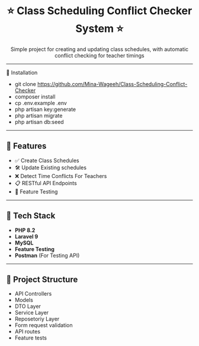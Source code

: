 <h1 align="center">⭐ Class Scheduling Conflict Checker System ⭐</h1>


<p align="center">Simple project for creating and updating class schedules, with automatic conflict checking for teacher timings</p>

---

🚀 Installation

- git clone https://github.com/Mina-Wageeh/Class-Scheduling-Conflict-Checker
- composer install
- cp .env.example .env
- php artisan key:generate
- php artisan migrate
- php artisan db:seed

---

## 🚀 Features

- ✅ Create Class Schedules
- 🛠️ Update Existing schedules
- ❌ Detect Time Conflicts For Teachers 
- 📋 RESTful API Endpoints
- 🧪 Feature Testing

---

## 🧰 Tech Stack

- **PHP 8.2**
- **Laravel 9**
- **MySQL**
- **Feature Testing**
- **Postman** (For Testing API)

---

## 📁 Project Structure

- API Controllers
- Models
- DTO Layer
- Service Layer
- Reposetoriy Layer
- Form request validation
- API routes
- Feature tests


